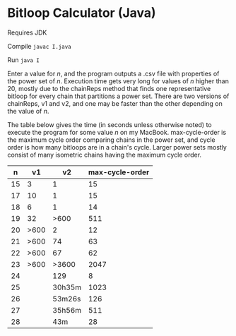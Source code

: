 # Bitloop Calculator (Java)

Requires JDK

Compile
`javac I.java`

Run
`java I`

Enter a value for *n*, and the program outputs a .csv file with properties of the power set of *n*. Execution time gets very long for values of *n* higher than 20, mostly due to the chainReps method that finds one representative bitloop for every chain that partitions a power set. There are two versions of chainReps, v1 and v2, and one may be faster than the other depending on the value of *n*.

The table below gives the time (in seconds unless otherwise noted) to execute the program for some value *n* on my MacBook. max-cycle-order is the maximum cycle order comparing chains in the power set, and cycle order is how many bitloops are in a chain's cycle. Larger power sets mostly consist of many isometric chains having the maximum cycle order.

n		|v1		|v2		|max-cycle-order
---|---|---|---
15		|3		|1		|15
17		|10		|1		|15
18		|6		|1		|14
19		|32		|>600	|511
20		|>600	|2		|12
21		|>600	|74		|63
22		|>600	|67		|62
23		|>600	|>3600	|2047
24		|		|129	|8
25		|		|30h35m	|1023
26		|		|53m26s	|126
27		|		|35h56m	|511
28		|		|43m	|28










